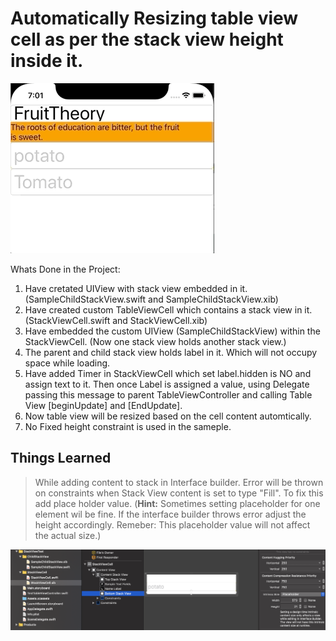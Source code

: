 # Automatically Resizing table view cell as per the stack view height inside it.


![pop](Demo/Resizing_TableViewCell_Demo.gif)

Whats Done in the Project:

1) Have cretated UIView with stack view embedded in it. (SampleChildStackView.swift and SampleChildStackView.xib)
2) Have created custom TableViewCell  which contains a stack view in it.(StackViewCell.swift and StackViewCell.xib)
3) Have embedded the custom UIView (SampleChildStackView) within the  StackViewCell. (Now one stack view holds another stack view.)
4) The parent and child stack view holds label in it. Which will not occupy space while loading.
5) Have added Timer in StackViewCell which set label.hidden is NO and assign text to it. Then once Label is assigned a value, using Delegate passing this message to parent TableViewController and calling Table View [beginUpdate] and [EndUpdate].
6) Now table view will be resized based on the cell content automtically.
7) No Fixed height constraint is used in the sameple.



## Things Learned

>While adding content to stack in Interface builder. Error will be thrown on constraints when Stack View content is set to type "Fill". To fix this add place holder value. (**Hint:** Sometimes setting placeholder for one element wil be fine. If the interface builder throws error adjust the height accordingly. Remeber: This placeholder value will not affect the actual size.)

![pop](Demo/Placeholder.png)



